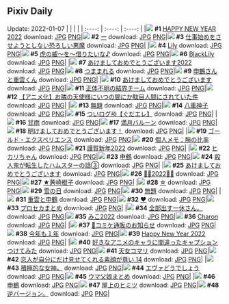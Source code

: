 ## Pixiv Daily
Update: 2022-01-07
|      |      |      |
| :----: | :----: | :----: |
|![](https://pixiv.microyu.workers.dev/c/240x480/img-master/img/2022/01/05/00/00/35/95304729_p0_master1200.jpg) **#1** [HAPPY NEW YEAR 2022](https://www.pixiv.net/artworks/95304729) download: [JPG](https://pixiv.microyu.workers.dev/img-original/img/2022/01/05/00/00/35/95304729_p0.jpg) [PNG](https://pixiv.microyu.workers.dev/img-original/img/2022/01/05/00/00/35/95304729_p0.png)|![](https://pixiv.microyu.workers.dev/c/240x480/img-master/img/2022/01/05/00/22/58/95305495_p0_master1200.jpg) **#2** [一](https://www.pixiv.net/artworks/95305495) download: [JPG](https://pixiv.microyu.workers.dev/img-original/img/2022/01/05/00/22/58/95305495_p0.jpg) [PNG](https://pixiv.microyu.workers.dev/img-original/img/2022/01/05/00/22/58/95305495_p0.png)|![](https://pixiv.microyu.workers.dev/c/240x480/img-master/img/2022/01/05/00/00/27/95304702_p0_master1200.jpg) **#3** [仕事始めをさせようとしない恐ろしい悪魔](https://www.pixiv.net/artworks/95304702) download: [JPG](https://pixiv.microyu.workers.dev/img-original/img/2022/01/05/00/00/27/95304702_p0.jpg) [PNG](https://pixiv.microyu.workers.dev/img-original/img/2022/01/05/00/00/27/95304702_p0.png)|
|![](https://pixiv.microyu.workers.dev/c/240x480/img-master/img/2022/01/05/00/00/06/95304591_p0_master1200.jpg) **#4** [Lily](https://www.pixiv.net/artworks/95304591) download: [JPG](https://pixiv.microyu.workers.dev/img-original/img/2022/01/05/00/00/06/95304591_p0.jpg) [PNG](https://pixiv.microyu.workers.dev/img-original/img/2022/01/05/00/00/06/95304591_p0.png)|![](https://pixiv.microyu.workers.dev/c/240x480/img-master/img/2022/01/05/16/42/08/95310461_p0_master1200.jpg) **#5** [虎の威～を～借りたいな♪](https://www.pixiv.net/artworks/95310461) download: [JPG](https://pixiv.microyu.workers.dev/img-original/img/2022/01/05/16/42/08/95310461_p0.jpg) [PNG](https://pixiv.microyu.workers.dev/img-original/img/2022/01/05/16/42/08/95310461_p0.png)|![](https://pixiv.microyu.workers.dev/c/240x480/img-master/img/2022/01/05/00/00/06/95304589_p0_master1200.jpg) **#6** [BlackLily](https://www.pixiv.net/artworks/95304589) download: [JPG](https://pixiv.microyu.workers.dev/img-original/img/2022/01/05/00/00/06/95304589_p0.jpg) [PNG](https://pixiv.microyu.workers.dev/img-original/img/2022/01/05/00/00/06/95304589_p0.png)|
|![](https://pixiv.microyu.workers.dev/c/240x480/img-master/img/2022/01/05/00/00/03/95304568_p0_master1200.jpg) **#7** [あけましておめでとうございます2022](https://www.pixiv.net/artworks/95304568) download: [JPG](https://pixiv.microyu.workers.dev/img-original/img/2022/01/05/00/00/03/95304568_p0.jpg) [PNG](https://pixiv.microyu.workers.dev/img-original/img/2022/01/05/00/00/03/95304568_p0.png)|![](https://pixiv.microyu.workers.dev/c/240x480/img-master/img/2022/01/05/00/04/19/95304888_p0_master1200.jpg) **#8** [つままれる](https://www.pixiv.net/artworks/95304888) download: [JPG](https://pixiv.microyu.workers.dev/img-original/img/2022/01/05/00/04/19/95304888_p0.jpg) [PNG](https://pixiv.microyu.workers.dev/img-original/img/2022/01/05/00/04/19/95304888_p0.png)|![](https://pixiv.microyu.workers.dev/c/240x480/img-master/img/2022/01/06/00/10/32/95327550_p0_master1200.jpg) **#9** [申鶴さんと重雲くん](https://www.pixiv.net/artworks/95327550) download: [JPG](https://pixiv.microyu.workers.dev/img-original/img/2022/01/06/00/10/32/95327550_p0.jpg) [PNG](https://pixiv.microyu.workers.dev/img-original/img/2022/01/06/00/10/32/95327550_p0.png)|
|![](https://pixiv.microyu.workers.dev/c/240x480/img-master/img/2022/01/05/00/00/06/95304593_p0_master1200.jpg) **#10** [あけましておめでとうございます](https://www.pixiv.net/artworks/95304593) download: [JPG](https://pixiv.microyu.workers.dev/img-original/img/2022/01/05/00/00/06/95304593_p0.jpg) [PNG](https://pixiv.microyu.workers.dev/img-original/img/2022/01/05/00/00/06/95304593_p0.png)|![](https://pixiv.microyu.workers.dev/c/240x480/img-master/img/2022/01/06/01/04/53/95327087_p0_master1200.jpg) **#11** [正体不明の結界チーム](https://www.pixiv.net/artworks/95327087) download: [JPG](https://pixiv.microyu.workers.dev/img-original/img/2022/01/06/01/04/53/95327087_p0.jpg) [PNG](https://pixiv.microyu.workers.dev/img-original/img/2022/01/06/01/04/53/95327087_p0.png)|![](https://pixiv.microyu.workers.dev/c/240x480/img-master/img/2022/01/05/00/01/16/95304768_p0_master1200.jpg) **#12** [【アニメ化】お隣の天使様にいつの間にか駄目人間にされていた件](https://www.pixiv.net/artworks/95304768) download: [JPG](https://pixiv.microyu.workers.dev/img-original/img/2022/01/05/00/01/16/95304768_p0.jpg) [PNG](https://pixiv.microyu.workers.dev/img-original/img/2022/01/05/00/01/16/95304768_p0.png)|
|![](https://pixiv.microyu.workers.dev/c/240x480/img-master/img/2022/01/06/02/34/47/95330313_p0_master1200.jpg) **#13** [無題](https://www.pixiv.net/artworks/95330313) download: [JPG](https://pixiv.microyu.workers.dev/img-original/img/2022/01/06/02/34/47/95330313_p0.jpg) [PNG](https://pixiv.microyu.workers.dev/img-original/img/2022/01/06/02/34/47/95330313_p0.png)|![](https://pixiv.microyu.workers.dev/c/240x480/img-master/img/2022/01/05/19/35/28/95320149_p0_master1200.jpg) **#14** [八重神子](https://www.pixiv.net/artworks/95320149) download: [JPG](https://pixiv.microyu.workers.dev/img-original/img/2022/01/05/19/35/28/95320149_p0.jpg) [PNG](https://pixiv.microyu.workers.dev/img-original/img/2022/01/05/19/35/28/95320149_p0.png)|![](https://pixiv.microyu.workers.dev/c/240x480/img-master/img/2022/01/05/01/12/18/95306702_p0_master1200.jpg) **#15** [ついログ㊵【ぐだエレ】](https://www.pixiv.net/artworks/95306702) download: [JPG](https://pixiv.microyu.workers.dev/img-original/img/2022/01/05/01/12/18/95306702_p0.jpg) [PNG](https://pixiv.microyu.workers.dev/img-original/img/2022/01/05/01/12/18/95306702_p0.png)|
|![](https://pixiv.microyu.workers.dev/c/240x480/img-master/img/2022/01/05/00/00/03/95304565_p0_master1200.jpg) **#16** [甘雨](https://www.pixiv.net/artworks/95304565) download: [JPG](https://pixiv.microyu.workers.dev/img-original/img/2022/01/05/00/00/03/95304565_p0.jpg) [PNG](https://pixiv.microyu.workers.dev/img-original/img/2022/01/05/00/00/03/95304565_p0.png)|![](https://pixiv.microyu.workers.dev/c/240x480/img-master/img/2022/01/05/23/04/10/95325498_p0_master1200.jpg) **#17** [満月バルーン](https://www.pixiv.net/artworks/95325498) download: [JPG](https://pixiv.microyu.workers.dev/img-original/img/2022/01/05/23/04/10/95325498_p0.jpg) [PNG](https://pixiv.microyu.workers.dev/img-original/img/2022/01/05/23/04/10/95325498_p0.png)|![](https://pixiv.microyu.workers.dev/c/240x480/img-master/img/2022/01/06/00/00/25/95327215_p0_master1200.jpg) **#18** [明けましておめでとうございます！](https://www.pixiv.net/artworks/95327215) download: [JPG](https://pixiv.microyu.workers.dev/img-original/img/2022/01/06/00/00/25/95327215_p0.jpg) [PNG](https://pixiv.microyu.workers.dev/img-original/img/2022/01/06/00/00/25/95327215_p0.png)|
|![](https://pixiv.microyu.workers.dev/c/240x480/img-master/img/2022/01/06/00/24/59/95327963_p0_master1200.jpg) **#19** [ゴールド・エクスペリエンス](https://www.pixiv.net/artworks/95327963) download: [JPG](https://pixiv.microyu.workers.dev/img-original/img/2022/01/06/00/24/59/95327963_p0.jpg) [PNG](https://pixiv.microyu.workers.dev/img-original/img/2022/01/06/00/24/59/95327963_p0.png)|![](https://pixiv.microyu.workers.dev/c/240x480/img-master/img/2022/01/06/09/00/01/95333385_p0_master1200.jpg) **#20** [個人メモ：腕の比率](https://www.pixiv.net/artworks/95333385) download: [JPG](https://pixiv.microyu.workers.dev/img-original/img/2022/01/06/09/00/01/95333385_p0.jpg) [PNG](https://pixiv.microyu.workers.dev/img-original/img/2022/01/06/09/00/01/95333385_p0.png)|![](https://pixiv.microyu.workers.dev/c/240x480/img-master/img/2022/01/05/00/08/38/95305035_p0_master1200.jpg) **#21** [謹賀新年2022](https://www.pixiv.net/artworks/95305035) download: [JPG](https://pixiv.microyu.workers.dev/img-original/img/2022/01/05/00/08/38/95305035_p0.jpg) [PNG](https://pixiv.microyu.workers.dev/img-original/img/2022/01/05/00/08/38/95305035_p0.png)|
|![](https://pixiv.microyu.workers.dev/c/240x480/img-master/img/2022/01/05/10/55/29/95312266_p0_master1200.jpg) **#22** [ヒカリちゃん](https://www.pixiv.net/artworks/95312266) download: [JPG](https://pixiv.microyu.workers.dev/img-original/img/2022/01/05/10/55/29/95312266_p0.jpg) [PNG](https://pixiv.microyu.workers.dev/img-original/img/2022/01/05/10/55/29/95312266_p0.png)|![](https://pixiv.microyu.workers.dev/c/240x480/img-master/img/2022/01/06/00/00/03/95327105_p0_master1200.jpg) **#23** [申鶴](https://www.pixiv.net/artworks/95327105) download: [JPG](https://pixiv.microyu.workers.dev/img-original/img/2022/01/06/00/00/03/95327105_p0.jpg) [PNG](https://pixiv.microyu.workers.dev/img-original/img/2022/01/06/00/00/03/95327105_p0.png)|![](https://pixiv.microyu.workers.dev/c/240x480/img-master/img/2022/01/05/08/24/17/95310883_p0_master1200.jpg) **#24** [殺人鬼が転生したハムスターの話③](https://www.pixiv.net/artworks/95310883) download: [JPG](https://pixiv.microyu.workers.dev/img-original/img/2022/01/05/08/24/17/95310883_p0.jpg) [PNG](https://pixiv.microyu.workers.dev/img-original/img/2022/01/05/08/24/17/95310883_p0.png)|
|![](https://pixiv.microyu.workers.dev/c/240x480/img-master/img/2022/01/06/00/31/03/95328046_p0_master1200.jpg) **#25** [あけましておめでとうございます](https://www.pixiv.net/artworks/95328046) download: [JPG](https://pixiv.microyu.workers.dev/img-original/img/2022/01/06/00/31/03/95328046_p0.jpg) [PNG](https://pixiv.microyu.workers.dev/img-original/img/2022/01/06/00/31/03/95328046_p0.png)|![](https://pixiv.microyu.workers.dev/c/240x480/img-master/img/2022/01/06/03/35/35/95330892_p0_master1200.jpg) **#26** [🦋🐯2022🐯🦋](https://www.pixiv.net/artworks/95330892) download: [JPG](https://pixiv.microyu.workers.dev/img-original/img/2022/01/06/03/35/35/95330892_p0.jpg) [PNG](https://pixiv.microyu.workers.dev/img-original/img/2022/01/06/03/35/35/95330892_p0.png)|![](https://pixiv.microyu.workers.dev/c/240x480/img-master/img/2022/01/06/11/03/17/95334531_p0_master1200.jpg) **#27** [★蒼崎橙子](https://www.pixiv.net/artworks/95334531) download: [JPG](https://pixiv.microyu.workers.dev/img-original/img/2022/01/06/11/03/17/95334531_p0.jpg) [PNG](https://pixiv.microyu.workers.dev/img-original/img/2022/01/06/11/03/17/95334531_p0.png)|
|![](https://pixiv.microyu.workers.dev/c/240x480/img-master/img/2022/01/05/02/17/57/95307895_p0_master1200.jpg) **#28** [☆](https://www.pixiv.net/artworks/95307895) download: [JPG](https://pixiv.microyu.workers.dev/img-original/img/2022/01/05/02/17/57/95307895_p0.jpg) [PNG](https://pixiv.microyu.workers.dev/img-original/img/2022/01/05/02/17/57/95307895_p0.png)|![](https://pixiv.microyu.workers.dev/c/240x480/img-master/img/2022/01/06/22/26/07/95346017_p0_master1200.jpg) **#29** [雪の日](https://www.pixiv.net/artworks/95346017) download: [JPG](https://pixiv.microyu.workers.dev/img-original/img/2022/01/06/22/26/07/95346017_p0.jpg) [PNG](https://pixiv.microyu.workers.dev/img-original/img/2022/01/06/22/26/07/95346017_p0.png)|![](https://pixiv.microyu.workers.dev/c/240x480/img-master/img/2022/01/05/00/41/29/95305997_p0_master1200.jpg) **#30** [無題](https://www.pixiv.net/artworks/95305997) download: [JPG](https://pixiv.microyu.workers.dev/img-original/img/2022/01/05/00/41/29/95305997_p0.jpg) [PNG](https://pixiv.microyu.workers.dev/img-original/img/2022/01/05/00/41/29/95305997_p0.png)|
|![](https://pixiv.microyu.workers.dev/c/240x480/img-master/img/2022/01/05/00/41/33/95305999_p0_master1200.jpg) **#31** [重雲と申鶴](https://www.pixiv.net/artworks/95305999) download: [JPG](https://pixiv.microyu.workers.dev/img-original/img/2022/01/05/00/41/33/95305999_p0.jpg) [PNG](https://pixiv.microyu.workers.dev/img-original/img/2022/01/05/00/41/33/95305999_p0.png)|![](https://pixiv.microyu.workers.dev/c/240x480/img-master/img/2022/01/06/00/00/00/95327084_p0_master1200.jpg) **#32** [♥](https://www.pixiv.net/artworks/95327084) download: [JPG](https://pixiv.microyu.workers.dev/img-original/img/2022/01/06/00/00/00/95327084_p0.jpg) [PNG](https://pixiv.microyu.workers.dev/img-original/img/2022/01/06/00/00/00/95327084_p0.png)|![](https://pixiv.microyu.workers.dev/c/240x480/img-master/img/2022/01/06/20/50/45/95342958_p0_master1200.jpg) **#33** [プロセカまとめ](https://www.pixiv.net/artworks/95342958) download: [JPG](https://pixiv.microyu.workers.dev/img-original/img/2022/01/06/20/50/45/95342958_p0.jpg) [PNG](https://pixiv.microyu.workers.dev/img-original/img/2022/01/06/20/50/45/95342958_p0.png)|
|![](https://pixiv.microyu.workers.dev/c/240x480/img-master/img/2022/01/05/13/03/14/95313896_p0_master1200.jpg) **#34** [全部出す一休さん。](https://www.pixiv.net/artworks/95313896) download: [JPG](https://pixiv.microyu.workers.dev/img-original/img/2022/01/05/13/03/14/95313896_p0.jpg) [PNG](https://pixiv.microyu.workers.dev/img-original/img/2022/01/05/13/03/14/95313896_p0.png)|![](https://pixiv.microyu.workers.dev/c/240x480/img-master/img/2022/01/05/17/04/03/95317134_p0_master1200.jpg) **#35** [みこ2022](https://www.pixiv.net/artworks/95317134) download: [JPG](https://pixiv.microyu.workers.dev/img-original/img/2022/01/05/17/04/03/95317134_p0.jpg) [PNG](https://pixiv.microyu.workers.dev/img-original/img/2022/01/05/17/04/03/95317134_p0.png)|![](https://pixiv.microyu.workers.dev/c/240x480/img-master/img/2022/01/06/18/31/16/95340553_p0_master1200.jpg) **#36** [Charon](https://www.pixiv.net/artworks/95340553) download: [JPG](https://pixiv.microyu.workers.dev/img-original/img/2022/01/06/18/31/16/95340553_p0.jpg) [PNG](https://pixiv.microyu.workers.dev/img-original/img/2022/01/06/18/31/16/95340553_p0.png)|
|![](https://pixiv.microyu.workers.dev/c/240x480/img-master/img/2022/01/06/00/00/06/95327145_p0_master1200.jpg) **#37** [🍓コミケ通販のお知らせ](https://www.pixiv.net/artworks/95327145) download: [JPG](https://pixiv.microyu.workers.dev/img-original/img/2022/01/06/00/00/06/95327145_p0.jpg) [PNG](https://pixiv.microyu.workers.dev/img-original/img/2022/01/06/00/00/06/95327145_p0.png)|![](https://pixiv.microyu.workers.dev/c/240x480/img-master/img/2022/01/06/07/45/05/95332769_p0_master1200.jpg) **#38** [今年も１年](https://www.pixiv.net/artworks/95332769) download: [JPG](https://pixiv.microyu.workers.dev/img-original/img/2022/01/06/07/45/05/95332769_p0.jpg) [PNG](https://pixiv.microyu.workers.dev/img-original/img/2022/01/06/07/45/05/95332769_p0.png)|![](https://pixiv.microyu.workers.dev/c/240x480/img-master/img/2022/01/05/00/28/06/95305641_p0_master1200.jpg) **#39** [Happy New Year 2022](https://www.pixiv.net/artworks/95305641) download: [JPG](https://pixiv.microyu.workers.dev/img-original/img/2022/01/05/00/28/06/95305641_p0.jpg) [PNG](https://pixiv.microyu.workers.dev/img-original/img/2022/01/05/00/28/06/95305641_p0.png)|
|![](https://pixiv.microyu.workers.dev/c/240x480/img-master/img/2022/01/05/00/06/47/95304980_p0_master1200.jpg) **#40** [好きなアニメのキャラに間違ったキャプションつけてみた](https://www.pixiv.net/artworks/95304980) download: [JPG](https://pixiv.microyu.workers.dev/img-original/img/2022/01/05/00/06/47/95304980_p0.jpg) [PNG](https://pixiv.microyu.workers.dev/img-original/img/2022/01/05/00/06/47/95304980_p0.png)|![](https://pixiv.microyu.workers.dev/c/240x480/img-master/img/2022/01/05/17/30/00/95317593_p0_master1200.jpg) **#41** [天女コマリ](https://www.pixiv.net/artworks/95317593) download: [JPG](https://pixiv.microyu.workers.dev/img-original/img/2022/01/05/17/30/00/95317593_p0.jpg) [PNG](https://pixiv.microyu.workers.dev/img-original/img/2022/01/05/17/30/00/95317593_p0.png)|![](https://pixiv.microyu.workers.dev/c/240x480/img-master/img/2022/01/05/00/00/37/95304734_p0_master1200.jpg) **#42** [恋人が自分にだけ見せてくれる素顔が尊い 14](https://www.pixiv.net/artworks/95304734) download: [JPG](https://pixiv.microyu.workers.dev/img-original/img/2022/01/05/00/00/37/95304734_p0.jpg) [PNG](https://pixiv.microyu.workers.dev/img-original/img/2022/01/05/00/00/37/95304734_p0.png)|
|![](https://pixiv.microyu.workers.dev/c/240x480/img-master/img/2022/01/05/00/04/26/95304893_p0_master1200.jpg) **#43** [積極的な女神。](https://www.pixiv.net/artworks/95304893) download: [JPG](https://pixiv.microyu.workers.dev/img-original/img/2022/01/05/00/04/26/95304893_p0.jpg) [PNG](https://pixiv.microyu.workers.dev/img-original/img/2022/01/05/00/04/26/95304893_p0.png)|![](https://pixiv.microyu.workers.dev/c/240x480/img-master/img/2022/01/05/19/31/57/95320060_p0_master1200.jpg) **#44** [エヴァどうでしょう](https://www.pixiv.net/artworks/95320060) download: [JPG](https://pixiv.microyu.workers.dev/img-original/img/2022/01/05/19/31/57/95320060_p0.jpg) [PNG](https://pixiv.microyu.workers.dev/img-original/img/2022/01/05/19/31/57/95320060_p0.png)|![](https://pixiv.microyu.workers.dev/c/240x480/img-master/img/2022/01/05/19/55/52/95320575_p0_master1200.jpg) **#45** [ウマ父娘まとめ](https://www.pixiv.net/artworks/95320575) download: [JPG](https://pixiv.microyu.workers.dev/img-original/img/2022/01/05/19/55/52/95320575_p0.jpg) [PNG](https://pixiv.microyu.workers.dev/img-original/img/2022/01/05/19/55/52/95320575_p0.png)|
|![](https://pixiv.microyu.workers.dev/c/240x480/img-master/img/2022/01/05/22/00/01/95323733_p0_master1200.jpg) **#46** [申鶴](https://www.pixiv.net/artworks/95323733) download: [JPG](https://pixiv.microyu.workers.dev/img-original/img/2022/01/05/22/00/01/95323733_p0.jpg) [PNG](https://pixiv.microyu.workers.dev/img-original/img/2022/01/05/22/00/01/95323733_p0.png)|![](https://pixiv.microyu.workers.dev/c/240x480/img-master/img/2022/01/05/00/00/01/95304551_p0_master1200.jpg) **#47** [屋上のヒミツ](https://www.pixiv.net/artworks/95304551) download: [JPG](https://pixiv.microyu.workers.dev/img-original/img/2022/01/05/00/00/01/95304551_p0.jpg) [PNG](https://pixiv.microyu.workers.dev/img-original/img/2022/01/05/00/00/01/95304551_p0.png)|![](https://pixiv.microyu.workers.dev/c/240x480/img-master/img/2022/01/05/21/39/52/95323211_p0_master1200.jpg) **#48** [逆バージョン。](https://www.pixiv.net/artworks/95323211) download: [JPG](https://pixiv.microyu.workers.dev/img-original/img/2022/01/05/21/39/52/95323211_p0.jpg) [PNG](https://pixiv.microyu.workers.dev/img-original/img/2022/01/05/21/39/52/95323211_p0.png)|
